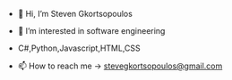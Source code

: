 - 👋 Hi, I’m Steven Gkortsopoulos
- 👀 I’m interested in software engineering
- C#,Python,Javascript,HTML,CSS

- 📫 How to reach me -> stevegkortsopoulos@gmail.com

<!---
StevenGKOR/StevenGKOR is a ✨ special ✨ repository because its `README.md` (this file) appears on your GitHub profile.
You can click the Preview link to take a look at your changes.
--->
